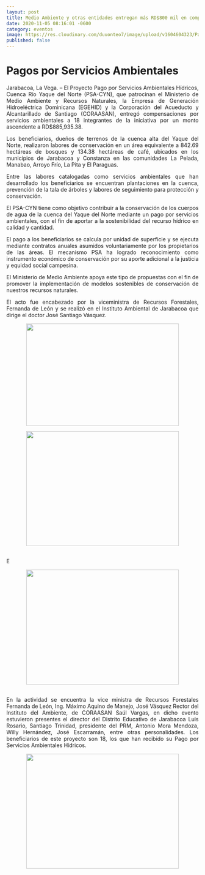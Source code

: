 ```yaml
---
layout: post
title: Medio Ambiente y otras entidades entregan más RD$800 mil en compensación por servicios ambientales en beneficio del río Yaque del Norte 
date: 2020-11-05 08:16:01 -0600
category: eventos
image: https://res.cloudinary.com/duuonteo7/image/upload/v1604604323/Pago%20por%20servicios%20ambientales/WhatsApp_Image_2020-11-05_at_2.06.46_PM.jpg
published: false
---
```

<html>
<div>
<h1 style="text-align: justify;">Pagos por Servicios Ambientales</h1>
</div>
<div>
<p style="text-align: justify;"></p>
</div>
<p data-uw-node-idx="223" align="justify">Jarabacoa, La Vega. &ndash; El Proyecto Pago por Servicios Ambientales H&iacute;dricos, Cuenca R&iacute;o Yaque del Norte (PSA-CYN), que patrocinan el Ministerio de Medio Ambiente y Recursos Naturales, la Empresa de Generaci&oacute;n Hidroel&eacute;ctrica Dominicana (EGEHID) y la Corporaci&oacute;n del Acueducto y Alcantarillado de Santiago (CORAASAN), entreg&oacute; compensaciones por servicios ambientales a 18 integrantes de la iniciativa por un monto ascendente a RD$885,935.38.</p>
<p data-uw-node-idx="224" align="justify">Los beneficiarios, due&ntilde;os de terrenos de la cuenca alta del Yaque del Norte, realizaron labores de conservaci&oacute;n en un &aacute;rea equivalente a 842.69 hect&aacute;reas de bosques y 134.38 hect&aacute;reas de caf&eacute;, ubicados en los municipios de Jarabacoa y Constanza en las comunidades La Pelada, Manabao, Arroyo Fr&iacute;o, La Pita y El Paraguas.</p>
<p data-uw-node-idx="225" align="justify">Entre las labores catalogadas como servicios ambientales que han desarrollado los beneficiarios se encuentran plantaciones en la cuenca, prevenci&oacute;n de la tala de &aacute;rboles y labores de seguimiento para protecci&oacute;n y conservaci&oacute;n.</p>
<p data-uw-node-idx="226" align="justify">El PSA-CYN tiene como objetivo contribuir a la conservaci&oacute;n de los cuerpos de agua de la cuenca del Yaque del Norte mediante un pago por servicios ambientales, con el fin de aportar a la sostenibilidad del recurso h&iacute;drico en calidad y cantidad.</p>
<p data-uw-node-idx="227" align="justify">El pago a los beneficiarios se calcula por unidad de superficie y se ejecuta mediante contratos anuales asumidos voluntariamente por los propietarios de las &aacute;reas. El mecanismo PSA ha logrado reconocimiento como instrumento econ&oacute;mico de conservaci&oacute;n por su aporte adicional a la justicia y equidad social campesina.</p>
<p data-uw-node-idx="228" align="justify">El Ministerio de Medio Ambiente apoya este tipo de propuestas con el fin de promover la implementaci&oacute;n de modelos sostenibles de conservaci&oacute;n de nuestros recursos naturales.</p>
<p data-uw-node-idx="229" align="justify">El acto fue encabezado por la viceministra de Recursos Forestales, Fernanda de Le&oacute;n y se realiz&oacute; en el Instituto Ambiental de Jarabacoa que dirige el doctor Jos&eacute; Santiago V&aacute;squez.</p>
<p data-uw-node-idx="229" style="text-align: center;" align="justify"><img src="https://ambiente.gob.do/wp-content/uploads/2020/11/FOTO-NP-PAGOS-SERVICIOS-1.jpeg" alt="" width="400" height="267" /></p>
<div id="disqus_thread" data-uw-node-idx="242"></div>
<p></p>
<div>
<p style="text-align: justify;"></p>
</div>
<div>
<p><img src="https://res.cloudinary.com/duuonteo7/image/upload/v1604604323/Pago%20por%20servicios%20ambientales/WhatsApp_Image_2020-11-05_at_2.06.46_PM.jpg" alt="" style="display: block; margin-left: auto; margin-right: auto;" width="400" height="300" /></p>
</div>
<div>
<p style="text-align: justify;"><br />E</p>
</div>
<div>
<p style="text-align: justify;"></p>
</div>
<div>
<p style="text-align: center;"><img src="https://res.cloudinary.com/duuonteo7/image/upload/v1604604323/Pago%20por%20servicios%20ambientales/WhatsApp_Image_2020-11-05_at_2.06.46_PM_1.jpg" alt="" width="400" height="300" /></p>
</div>
<div>
<p style="text-align: justify;"><br />En la actividad se encuentra la vice ministra de Recursos Forestales Fernanda de Le&oacute;n, Ing. M&aacute;ximo Aquino de Manejo, Jos&eacute; V&aacute;squez Rector del Instituto del Ambiente, de CORAASAN Sa&uacute;l Vargas, en dicho evento estuvieron presentes el director del Distrito Educativo de Jarabacoa Luis Rosario, Santiago Trinidad, presidente del PRM, Antonio Mora Mendoza, Willy Hern&aacute;ndez, Jos&eacute; Escarram&aacute;n, entre otras personalidades. Los beneficiarios de este proyecto son 18, los que han recibido su Pago por Servicios Ambientales H&iacute;dricos.</p>
</div>
<div>
<p style="text-align: justify;"></p>
</div>
<div>
<p style="text-align: center;"><img src="https://res.cloudinary.com/duuonteo7/image/upload/v1604604323/Pago%20por%20servicios%20ambientales/WhatsApp_Image_2020-11-05_at_2.06.32_PM.jpg" alt="" width="400" height="300" /></p>
<p style="text-align: center;"></p>
<p style="text-align: center;"></p>
</div>

</html>
